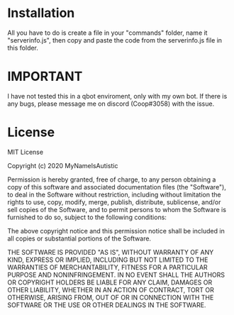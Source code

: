 # Installation
All you have to do is create a file in your "commands" folder, name it "serverinfo.js", then copy and paste the code from the serverinfo.js file in this folder.
# IMPORTANT
I have not tested this in a qbot enviroment, only with my own bot. If there is any bugs, please message me on discord (Coop#3058) with the issue.
# License
MIT License

Copyright (c) 2020 MyNameIsAutistic

Permission is hereby granted, free of charge, to any person obtaining a copy
of this software and associated documentation files (the "Software"), to deal
in the Software without restriction, including without limitation the rights
to use, copy, modify, merge, publish, distribute, sublicense, and/or sell
copies of the Software, and to permit persons to whom the Software is
furnished to do so, subject to the following conditions:

The above copyright notice and this permission notice shall be included in all
copies or substantial portions of the Software.

THE SOFTWARE IS PROVIDED "AS IS", WITHOUT WARRANTY OF ANY KIND, EXPRESS OR
IMPLIED, INCLUDING BUT NOT LIMITED TO THE WARRANTIES OF MERCHANTABILITY,
FITNESS FOR A PARTICULAR PURPOSE AND NONINFRINGEMENT. IN NO EVENT SHALL THE
AUTHORS OR COPYRIGHT HOLDERS BE LIABLE FOR ANY CLAIM, DAMAGES OR OTHER
LIABILITY, WHETHER IN AN ACTION OF CONTRACT, TORT OR OTHERWISE, ARISING FROM,
OUT OF OR IN CONNECTION WITH THE SOFTWARE OR THE USE OR OTHER DEALINGS IN THE
SOFTWARE.
